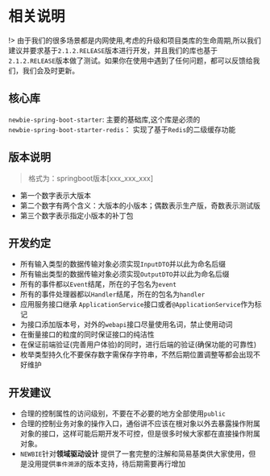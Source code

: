 # 相关说明
!> 由于我们的很多场景都是内网使用,考虑的升级和项目类库的生命周期,所以我们建议并要求基于`2.1.2.RELEASE`版本进行开发，并且我们的库也基于`2.1.2.RELEASE`版本做了测试。如果你在使用中遇到了任何问题，都可以反馈给我们，我们会及时更新。

## 核心库

`newbie-spring-boot-starter`: 主要的基础库,这个库是必须的  
`newbie-spring-boot-starter-redis`： 实现了基于`Redis`的二级缓存功能

## 版本说明

> 格式为：springboot版本[xxx_xxx_xxx]

- 第一个数字表示大版本
- 第二个数字有两个含义：大版本的小版本；偶数表示生产版，奇数表示测试版
- 第三个数字表示指定小版本的补丁包

## 开发约定

* 所有输入类型的数据传输对象必须实现`InputDTO`并以此为命名后缀
* 所有输出类型的数据传输对象必须实现`OutputDTO`并以此为命名后缀
* 所有的事件都以`Event`结尾，所在的子包名为`event` 
* 所有的事件处理器都以`Handler`结尾，所在的包名为`handler`
* 应用服务接口继承 `ApplicationService`接口或者`@ApplicationService`作为标记
* 为接口添加版本号，对外的`webapi`接口尽量使用名词，禁止使用动词
* 在衡量接口的粒度的同时保证接口的纯洁性
* 在保证前端验证(完善用户体验)的同时，进行后端的验证(确保功能的可靠性)
* 枚举类型持久化不要保存数字需保存字符串，不然后期位置调整等都会出现不好维护

## 开发建议

* 合理的控制属性的访问级别，不要在不必要的地方全部使用`public`
* 合理的控制业务对象的操作入口，通俗讲不应该在根对象以外去暴露操作附属对象的接口，这样可能后期开发不可控，但是很多时候大家都在直接操作附属对象。
* `NEWBIE`针对**领域驱动设计** 提供了一套完整的注解和简易基类供大家使用，但是没用提供`事件溯源`的版本支持，待后期需要再行增加